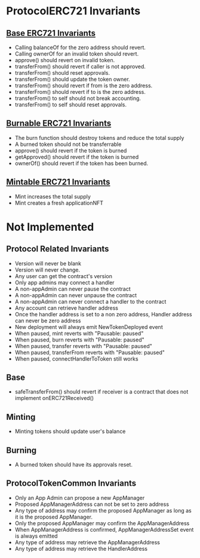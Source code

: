 # ProtocolERC721 Invariants



## [Base ERC721 Invariants](../../../../../../../test/client/token/ERC721/invariant/ApplicationERC721Base.t.i.sol)
- Calling balanceOf for the zero address should revert.
- Calling ownerOf for an invalid token should revert.
- approve() should revert on invalid token.
- transferFrom() should revert if caller is not approved.
- transferFrom() should reset approvals.
- transferFrom() should update the token owner.
- transferFrom() should revert if from is the zero address.
- transferFrom() should revert if to is the zero address.
- transferFrom() to self should not break accounting.
- transferFrom() to self should reset approvals.
  

## [Burnable ERC721 Invariants](../../../../../../../test/client/token/ERC721/invariant/ApplicationERC721MintBurn.t.i.sol)
- The burn function should destroy tokens and reduce the total supply
- A burned token should not be transferrable
- approve() should revert if the token is burned
- getApproved() should revert if the token is burned
- ownerOf() should revert if the token has been burned.

## [Mintable ERC721 Invariants]((../../../../../../../test/client/token/ERC721/invariant/ApplicationERC721MintBurn.t.i.sol))
- Mint increases the total supply
- Mint creates a fresh applicationNFT


# Not Implemented

## Protocol Related Invariants

- Version will never be blank
- Version will never change.
- Any user can get the contract's version
- Only app admins may connect a handler
- A non-appAdmin can never pause the contract
- A non-appAdmin can never unpause the contract
- A non-appAdmin can never connect a handler to the contract
- Any account can retrieve handler address
- Once the handler address is set to a non zero address, Handler address can never be zero address
- New deployment will always emit NewTokenDeployed event
- When paused, mint reverts with "Pausable: paused"
- When paused, burn reverts with "Pausable: paused"
- When paused, transfer reverts with "Pausable: paused"
- When paused, transferFrom reverts with "Pausable: paused"
- When paused, connectHandlerToToken still works

## Base
- safeTransferFrom() should revert if receiver is a contract that does not implement onERC721Received()

## Minting
- Minting tokens should update user's balance

## Burning
- A burned token should have its approvals reset.

## ProtocolTokenCommon Invariants

- Only an App Admin can propose a new AppManager
- Proposed AppManagerAddress can not be set to zero address
- Any type of address may confirm the proposed AppManager as long as it is the proposed AppManager.
- Only the proposed AppManager may confirm the AppManagerAddress
- When AppManagerAddress is confirmed, AppManagerAddressSet event is always emitted
- Any type of address may retrieve the AppManagerAddress
- Any type of address may retrieve the HandlerAddress
  
